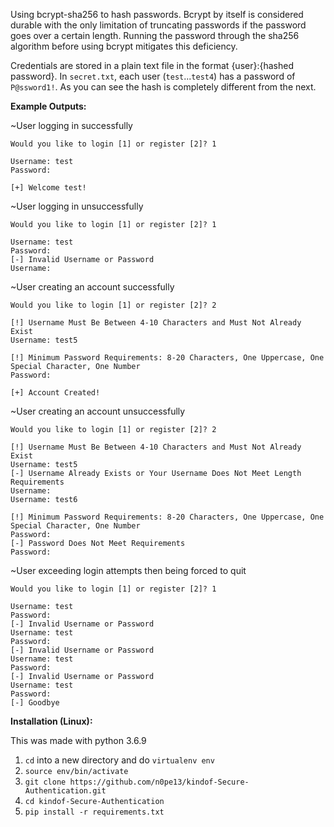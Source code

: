 Using bcrypt-sha256 to hash passwords. Bcrypt by itself is considered durable with the only limitation of truncating passwords if the password goes over a certain length. Running the password through the sha256 algorithm before using bcrypt mitigates this deficiency.

Credentials are stored in a plain text file in the format {user}:{hashed password}. In `secret.txt`, each user (`test`...`test4`) has a password of `P@ssword1!`. As you can see the hash is completely different from the next.

**Example Outputs:**

~User logging in successfully
```
Would you like to login [1] or register [2]? 1

Username: test
Password: 

[+] Welcome test!
```

~User logging in unsuccessfully
```
Would you like to login [1] or register [2]? 1

Username: test
Password: 
[-] Invalid Username or Password
Username: 
```

~User creating an account successfully
```
Would you like to login [1] or register [2]? 2

[!] Username Must Be Between 4-10 Characters and Must Not Already Exist
Username: test5

[!] Minimum Password Requirements: 8-20 Characters, One Uppercase, One Special Character, One Number
Password: 

[+] Account Created!
```

~User creating an account unsuccessfully
```
Would you like to login [1] or register [2]? 2

[!] Username Must Be Between 4-10 Characters and Must Not Already Exist
Username: test5
[-] Username Already Exists or Your Username Does Not Meet Length Requirements
Username: 
Username: test6

[!] Minimum Password Requirements: 8-20 Characters, One Uppercase, One Special Character, One Number
Password: 
[-] Password Does Not Meet Requirements
Password: 
```

~User exceeding login attempts then being forced to quit
```
Would you like to login [1] or register [2]? 1

Username: test
Password: 
[-] Invalid Username or Password
Username: test
Password: 
[-] Invalid Username or Password
Username: test
Password: 
[-] Invalid Username or Password
Username: test
Password: 
[-] Goodbye
```

**Installation (Linux):**

This was made with python 3.6.9

1) `cd` into a new directory and do `virtualenv env`
2) `source env/bin/activate`
3) `git clone https://github.com/n0pe13/kindof-Secure-Authentication.git`
4) `cd kindof-Secure-Authentication`
5) `pip install -r requirements.txt`
